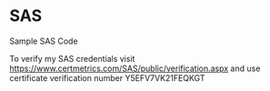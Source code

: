 # SAS
Sample SAS Code

To verify my SAS credentials visit https://www.certmetrics.com/SAS/public/verification.aspx and use certificate verification number Y5EFV7VK21FEQKGT
